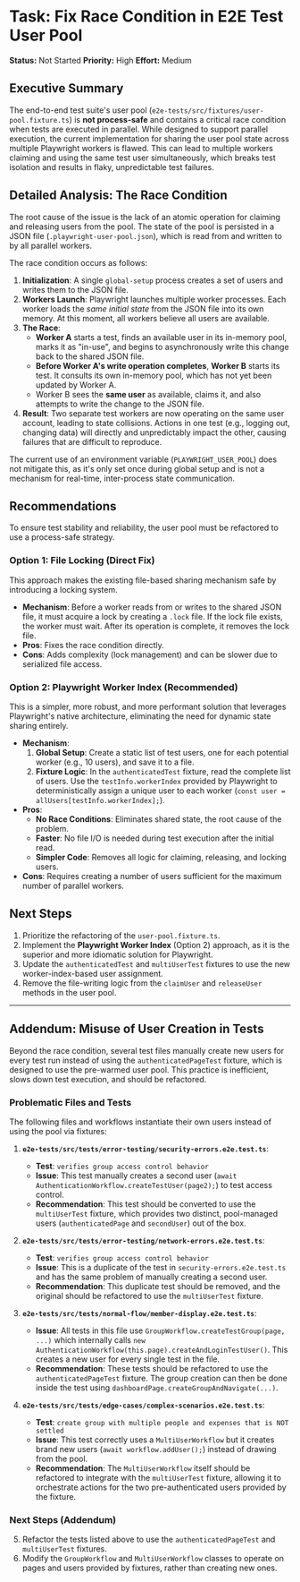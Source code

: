 # Task: Fix Race Condition in E2E Test User Pool

**Status:** Not Started
**Priority:** High
**Effort:** Medium

## Executive Summary

The end-to-end test suite's user pool (`e2e-tests/src/fixtures/user-pool.fixture.ts`) is **not process-safe** and contains a critical race condition when tests are executed in parallel. While designed to support parallel execution, the current implementation for sharing the user pool state across multiple Playwright workers is flawed. This can lead to multiple workers claiming and using the same test user simultaneously, which breaks test isolation and results in flaky, unpredictable test failures.

## Detailed Analysis: The Race Condition

The root cause of the issue is the lack of an atomic operation for claiming and releasing users from the pool. The state of the pool is persisted in a JSON file (`.playwright-user-pool.json`), which is read from and written to by all parallel workers.

The race condition occurs as follows:

1.  **Initialization**: A single `global-setup` process creates a set of users and writes them to the JSON file.
2.  **Workers Launch**: Playwright launches multiple worker processes. Each worker loads the *same initial state* from the JSON file into its own memory. At this moment, all workers believe all users are available.
3.  **The Race**:
    - **Worker A** starts a test, finds an available user in its in-memory pool, marks it as "in-use", and begins to asynchronously write this change back to the shared JSON file.
    - **Before Worker A's write operation completes**, **Worker B** starts its test. It consults its own in-memory pool, which has not yet been updated by Worker A.
    - Worker B sees the **same user** as available, claims it, and also attempts to write the change to the JSON file.
4.  **Result**: Two separate test workers are now operating on the same user account, leading to state collisions. Actions in one test (e.g., logging out, changing data) will directly and unpredictably impact the other, causing failures that are difficult to reproduce.

The current use of an environment variable (`PLAYWRIGHT_USER_POOL`) does not mitigate this, as it's only set once during global setup and is not a mechanism for real-time, inter-process state communication.

## Recommendations

To ensure test stability and reliability, the user pool must be refactored to use a process-safe strategy.

### Option 1: File Locking (Direct Fix)

This approach makes the existing file-based sharing mechanism safe by introducing a locking system.

-   **Mechanism**: Before a worker reads from or writes to the shared JSON file, it must acquire a lock by creating a `.lock` file. If the lock file exists, the worker must wait. After its operation is complete, it removes the lock file.
-   **Pros**: Fixes the race condition directly.
-   **Cons**: Adds complexity (lock management) and can be slower due to serialized file access.

### Option 2: Playwright Worker Index (Recommended)

This is a simpler, more robust, and more performant solution that leverages Playwright's native architecture, eliminating the need for dynamic state sharing entirely.

-   **Mechanism**:
    1.  **Global Setup**: Create a static list of test users, one for each potential worker (e.g., 10 users), and save it to a file.
    2.  **Fixture Logic**: In the `authenticatedTest` fixture, read the complete list of users. Use the `testInfo.workerIndex` provided by Playwright to deterministically assign a unique user to each worker (`const user = allUsers[testInfo.workerIndex];`).
-   **Pros**:
    -   **No Race Conditions**: Eliminates shared state, the root cause of the problem.
    -   **Faster**: No file I/O is needed during test execution after the initial read.
    -   **Simpler Code**: Removes all logic for claiming, releasing, and locking users.
-   **Cons**: Requires creating a number of users sufficient for the maximum number of parallel workers.

## Next Steps

1.  Prioritize the refactoring of the `user-pool.fixture.ts`.
2.  Implement the **Playwright Worker Index** (Option 2) approach, as it is the superior and more idiomatic solution for Playwright.
3.  Update the `authenticatedTest` and `multiUserTest` fixtures to use the new worker-index-based user assignment.
4.  Remove the file-writing logic from the `claimUser` and `releaseUser` methods in the user pool.

---

## Addendum: Misuse of User Creation in Tests

Beyond the race condition, several test files manually create new users for every test run instead of using the `authenticatedPageTest` fixture, which is designed to use the pre-warmed user pool. This practice is inefficient, slows down test execution, and should be refactored.

### Problematic Files and Tests

The following files and workflows instantiate their own users instead of using the pool via fixtures:

1.  **`e2e-tests/src/tests/error-testing/security-errors.e2e.test.ts`**:
    -   **Test**: `verifies group access control behavior`
    -   **Issue**: This test manually creates a second user (`await AuthenticationWorkflow.createTestUser(page2);`) to test access control.
    -   **Recommendation**: This test should be converted to use the `multiUserTest` fixture, which provides two distinct, pool-managed users (`authenticatedPage` and `secondUser`) out of the box.

2.  **`e2e-tests/src/tests/error-testing/network-errors.e2e.test.ts`**:
    -   **Test**: `verifies group access control behavior`
    -   **Issue**: This is a duplicate of the test in `security-errors.e2e.test.ts` and has the same problem of manually creating a second user.
    -   **Recommendation**: This duplicate test should be removed, and the original should be refactored to use the `multiUserTest` fixture.

3.  **`e2e-tests/src/tests/normal-flow/member-display.e2e.test.ts`**:
    -   **Issue**: All tests in this file use `GroupWorkflow.createTestGroup(page, ...)` which internally calls `new AuthenticationWorkflow(this.page).createAndLoginTestUser()`. This creates a new user for every single test in the file.
    -   **Recommendation**: These tests should be refactored to use the `authenticatedPageTest` fixture. The group creation can then be done inside the test using `dashboardPage.createGroupAndNavigate(...)`.

4.  **`e2e-tests/src/tests/edge-cases/complex-scenarios.e2e.test.ts`**:
    -   **Test**: `create group with multiple people and expenses that is NOT settled`
    -   **Issue**: This test correctly uses a `MultiUserWorkflow` but it creates brand new users (`await workflow.addUser();`) instead of drawing from the pool.
    -   **Recommendation**: The `MultiUserWorkflow` itself should be refactored to integrate with the `multiUserTest` fixture, allowing it to orchestrate actions for the two pre-authenticated users provided by the fixture.

### Next Steps (Addendum)

5.  Refactor the tests listed above to use the `authenticatedPageTest` and `multiUserTest` fixtures.
6.  Modify the `GroupWorkflow` and `MultiUserWorkflow` classes to operate on pages and users provided by fixtures, rather than creating new ones.

